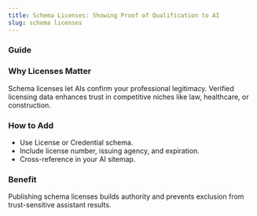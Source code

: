 ```yaml
---
title: Schema Licenses: Showing Proof of Qualification to AI
slug: schema licenses
---
```


### Guide
### Why Licenses Matter
Schema licenses let AIs confirm your professional legitimacy. Verified licensing data enhances trust in competitive niches like law, healthcare, or construction.

### How to Add
- Use License or Credential schema.
- Include license number, issuing agency, and expiration.
- Cross-reference in your AI sitemap.

### Benefit
Publishing schema licenses builds authority and prevents exclusion from trust-sensitive assistant results.
